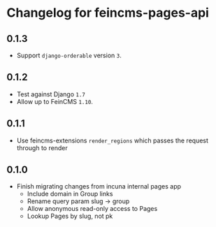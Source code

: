 # Changelog for feincms-pages-api

## 0.1.3

* Support `django-orderable` version `3`.

## 0.1.2

* Test against Django `1.7`
* Allow up to FeinCMS `1.10`.

## 0.1.1

* Use feincms-extensions `render_regions` which passes the request through to render

## 0.1.0

* Finish migrating changes from incuna internal pages app
    * Include domain in Group links
    * Rename query param slug -> group
    * Allow anonymous read-only access to Pages
    * Lookup Pages by slug, not pk
